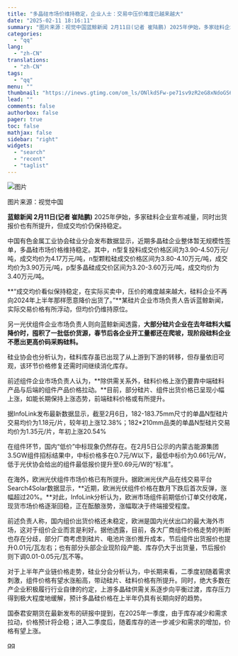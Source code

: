 ```yaml
---
title: "多晶硅市场价维持稳定，企业人士：交易中压价难度已越来越大"
date: "2025-02-11 18:16:11"
summary: "图片来源：视觉中国蓝鲸新闻 2月11日(记者 崔陆鹏) 2025年伊始，多家硅料企业宣布减量，同时出..."
categories:
  - "qq"
lang:
  - "zh-CN"
translations:
  - "zh-CN"
tags:
  - "qq"
menu: ""
thumbnail: "https://inews.gtimg.com/om_ls/ONlkdSFw-pe71sv9zR2eG8xNdoGS6csB6AKC0hbiH3mokAA_640360/0"
lead: ""
comments: false
authorbox: false
pager: true
toc: false
mathjax: false
sidebar: "right"
widgets:
  - "search"
  - "recent"
  - "taglist"
---
```


![图片](https://inews.gtimg.com/om_bt/Ofi6sZszEaVgOS2xs1Ls6vuwn1rLTRFQ0oCHZJESjaSycAA/641)

图片来源：视觉中国

**蓝鲸新闻 2月11日(记者 崔陆鹏)** 2025年伊始，多家硅料企业宣布减量，同时出货报价也有所提升，但成交均价仍保持稳定。

中国有色金属工业协会硅业分会发布数据显示，近期多晶硅企业整体暂无规模性签单，多晶硅市场价格维持稳定。其中，n型复投料成交价格区间为3.90-4.50万元/吨，成交均价为4.17万元/吨，n型颗粒硅成交价格区间为3.80-4.10万元/吨，成交均价为3.90万元/吨，p型多晶硅成交价区间为3.20-3.60万元/吨，成交均价为3.40万元/吨。

**“成交均价看似保持稳定，在实际买卖中，压价的难度越来越大，硅料企业不再向2024年上半年那样愿意降价出货了。”**某硅片企业市场负责人告诉蓝鲸新闻，实际交易价格有所浮动，但均价仍维持原位。

另一光伏组件企业市场负责人则向蓝鲸新闻透露，**大部分硅片企业在去年硅料大幅降价时，囤积了一批低价货源，春节后各企业开工量都还在爬坡，现阶段硅料企业不愿出更高价码采购硅料。**

硅业协会也分析认为，硅料库存虽已出现了从上游到下游的转移，但存量依旧可观，该环节价格修复还需时间继续消化库存。

前述组件企业市场负责人认为，**除供需关系外，硅料价格上涨仍要靠中端硅料产品与后端的组件产品价格拉动。**目前，部分硅片、组件出货价格已呈现小幅上涨，如能长期保持上涨态势，前端硅料价格或有所提升。

据InfoLink发布最新数据显示，截至2月6日，182-183.75mm尺寸的单晶N型硅片交易均价为1.18元/片，较年初上涨12.38%；182\*210mm品类的单晶N型硅片交易均价为1.35元/片，年初上涨20.54%

在组件环节，国内“低价”中标现象仍然存在。在2月5日公示的内蒙古能源集团3.5GW组件招标结果中，中标价格多在0.7元/W以下，最低中标价为0.661元/W，低于光伏协会给出的组件最低报价提升至0.69元/W的“标准”。

在海外，欧洲光伏组件市场价格已有所提升。据欧洲光伏产品在线交易平台Search4Solar数据显示，**近期，欧洲光伏组件价格在数月下跌后首次反弹，涨幅超过20%。**对此，InfoLink分析认为，欧洲市场组件前期低价订单交付收尾，现货市场价格逐渐回稳，正在酝酿涨势，涨幅取决于终端接受程度。

前述负责人称，国内组价出货价格还未稳定，欧洲是国内光伏出口的最大海外市场，这对于组价企业而言是利好。据他透露，目前，各大厂商组件价格走势的判断也存在分歧，部分厂商考虑到硅片、电池片涨价推升成本，节后组件出货报价也提升0.01元/瓦左右；也有部分头部企业现阶段产能、库存仍大于出货量，节后报价则下调0.01-0.05元/瓦不等。

对于上半年产业链价格走势，硅业分会分析认为，中长期来看，二季度初随着需求刺激，组件价格有望水涨船高，带动硅片、硅料价格有所提升。同时，绝大多数在产企业积极履行行业自律的约定，上游多晶硅供需关系逐步向平衡过渡，库存压力得到极大程度地缓解，预计多晶硅价格在上半年仍具有长期向好的趋势。

国泰君安期货在最新发布的研报中提到，在2025年一季度，由于库存减少和需求拉动，价格预计将企稳；进入二季度后，随着库存的进一步减少和需求的增加，价格有望上涨。

[qq](https://new.qq.com/rain/a/20250211A079SF00)
